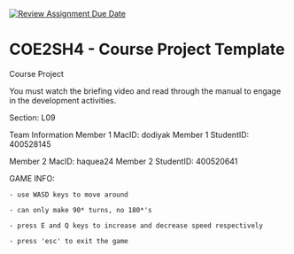 [![Review Assignment Due Date](https://classroom.github.com/assets/deadline-readme-button-22041afd0340ce965d47ae6ef1cefeee28c7c493a6346c4f15d667ab976d596c.svg)](https://classroom.github.com/a/mLqiHWLE)
# COE2SH4 - Course Project Template
Course Project

You must watch the briefing video and read through the manual to engage in the development activities.


Section: L09

Team Information
Member 1 MacID: dodiyak
Member 1 StudentID: 400528145

Member 2 MacID: haquea24
Member 2 StudentID: 400520641



GAME INFO:
    
    - use WASD keys to move around
    
    - can only make 90* turns, no 180*'s
    
    - press E and Q keys to increase and decrease speed respectively
    
    - press 'esc' to exit the game
